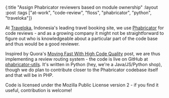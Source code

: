 {:title "Assign Phabricator reviewers based on module ownership"
 :layout :post
 :tags ["at-work", "code-review", "floss", "phabricator", "python", "traveloka"]}

At [Traveloka](https://www.traveloka.com/), Indonesia's leading travel
booking site, we use [Phabricator](http://phabricator.org/) for code
reviews - and as a growing company it might not be straightforward to
figure out who is knowledgeable about a particular part of the code
base and thus would be a good reviewer.

Inspired by Quora's
[Moving Fast With High Code Quality](https://engineering.quora.com/Moving-Fast-With-High-Code-Quality)
post, we are thus implementing a review routing system - the code is
live on GitHub at
[phabricator-utils](https://github.com/traveloka/phabricator-utils). It's
written in Python (hey, we're a Java/JS/Python shop), though we do
plan to contribute closer to the Phabricator codebase itself and that
will be in PHP.

Code is licensed under the Mozilla Public License version 2 - if you
find it useful, contribution is welcome!
